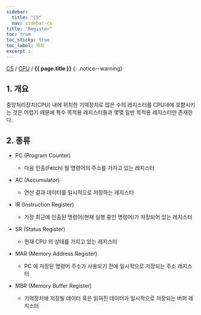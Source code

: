 ```yaml
---
sidebar:
  title: "CS"
  nav: sidebar-cs
title: "Register"
toc: true
toc_sticky: true
toc_label: 목차
excerpt : 
---
```

[CS](/cs/) / [CPU](/cs/cpu/) / **{{ page.title }}**
{: .notice--warning}

## 1. 개요
중앙처리장치(CPU) 내에 위치한 기억장치로 많은 수의 레지스터를 CPU내에 포함시키는 것은 어렵기 때문에 특수 목적용 레지스터들과 몇몇 일반 목적용 레지스터만 존재한다.


## 2. 종류
- PC (Program Counter)
    * 다음 인출(Fetch) 될 명령어의 주소를 가지고 있는 레지스터

 

- AC (Accumulator)
    * 연산 결과 데이터를 일시적으로 저장하는 레지스터

 

- IR (Instruction Register)
    * 가장 최근에 인출된 명령어(현재 실행 중인 명령어)가 저장되어 있는 레지스터

 

- SR (Status Register)
    * 현재 CPU 의 상태를 가지고 있는 레지스터

 

- MAR (Memory Address Register) 
    * PC 에 저장된 명령어 주소가 사용되기 전에 일시적으로 저장되는 주소 레지스터

 

- MBR (Memory Buffer Register) 
    * 기억장치에 저장될 데이터 혹은 읽혀진 데이터가 일시적으로 저장되는 버퍼 레지스터
